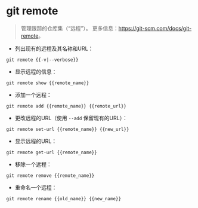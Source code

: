# git remote

> 管理跟踪的仓库集（“远程”）。
> 更多信息：<https://git-scm.com/docs/git-remote>。

- 列出现有的远程及其名称和URL：

`git remote {{-v|--verbose}}`

- 显示远程的信息：

`git remote show {{remote_name}}`

- 添加一个远程：

`git remote add {{remote_name}} {{remote_url}}`

- 更改远程的URL（使用 `--add` 保留现有的URL）：

`git remote set-url {{remote_name}} {{new_url}}`

- 显示远程的URL：

`git remote get-url {{remote_name}}`

- 移除一个远程：

`git remote remove {{remote_name}}`

- 重命名一个远程：

`git remote rename {{old_name}} {{new_name}}`